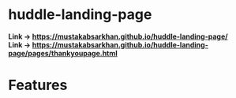 # huddle-landing-page
**Link -> https://mustakabsarkhan.github.io/huddle-landing-page/</br>
Link -> https://mustakabsarkhan.github.io/huddle-landing-page/pages/thankyoupage.html**

# Features
[^1]: Responsive landing page with single introductory section.
[^2]: Hovering over `Submit` button and `Social Media` Icons will show effects
[^3]: Popup Registration Form feature.
[^4]: Submitting Info will send details to author's mail using the **FormSubmit** API.
[^5]: Click anywhere on the page to close the registration form.
